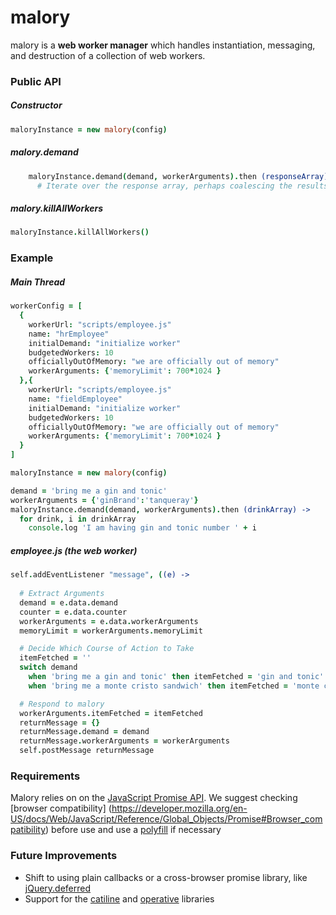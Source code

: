 malory
======
malory is a __web worker manager__ which handles instantiation, messaging, and destruction of a collection of web workers.

### Public API

##### Constructor
```coffee
maloryInstance = new malory(config)
```

##### malory.demand
```coffee
    maloryInstance.demand(demand, workerArguments).then (responseArray) ->
      # Iterate over the response array, perhaps coalescing the results
```

##### malory.killAllWorkers
```coffee
maloryInstance.killAllWorkers()
```


### Example

##### Main Thread

```coffee
workerConfig = [
  {
    workerUrl: "scripts/employee.js"
    name: "hrEmployee"
    initialDemand: "initialize worker"
    budgetedWorkers: 10
    officiallyOutOfMemory: "we are officially out of memory"
    workerArguments: {'memoryLimit': 700*1024 }
  },{
    workerUrl: "scripts/employee.js"
    name: "fieldEmployee"
    initialDemand: "initialize worker"
    budgetedWorkers: 10
    officiallyOutOfMemory: "we are officially out of memory"
    workerArguments: {'memoryLimit': 700*1024 }
  }
]

maloryInstance = new malory(config)

demand = 'bring me a gin and tonic'
workerArguments = {'ginBrand':'tanqueray'}
maloryInstance.demand(demand, workerArguments).then (drinkArray) ->
  for drink, i in drinkArray
    console.log 'I am having gin and tonic number ' + i
```

##### employee.js (the web worker)

```coffee
self.addEventListener "message", ((e) ->
  
  # Extract Arguments
  demand = e.data.demand
  counter = e.data.counter
  workerArguments = e.data.workerArguments
  memoryLimit = workerArguments.memoryLimit

  # Decide Which Course of Action to Take
  itemFetched = ''
  switch demand
    when 'bring me a gin and tonic' then itemFetched = 'gin and tonic'
    when 'bring me a monte cristo sandwich' then itemFetched = 'monte cristo'

  # Respond to malory
  workerArguments.itemFetched = itemFetched
  returnMessage = {}
  returnMessage.demand = demand
  returnMessage.workerArguments = workerArguments
  self.postMessage returnMessage


```

### Requirements
Malory relies on on the [JavaScript Promise API](https://developer.mozilla.org/en-US/docs/Web/JavaScript/Reference/Global_Objects/Promise).  We suggest checking [browser compatibility]
(https://developer.mozilla.org/en-US/docs/Web/JavaScript/Reference/Global_Objects/Promise#Browser_compatibility) before use and use a [polyfill](https://github.com/slightlyoff/Promises) if necessary

### Future Improvements
* Shift to using plain callbacks or a cross-browser promise library, like [jQuery.deferred](http://api.jquery.com/category/deferred-object/)
* Support for the [catiline](https://github.com/calvinmetcalf/catiline) and [operative](https://github.com/padolsey/operative) libraries